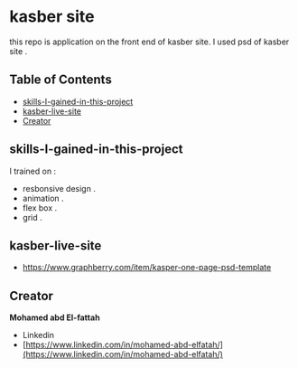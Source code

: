 # kasber site
this repo is application on  the front end of kasber site.
I used psd of kasber site .

## Table of Contents

* [skills-I-gained-in-this-project ](#skills-I-gained-in-this-project)
* [kasber-live-site](#kasber-live-site)
* [Creator](#creators)

## skills-I-gained-in-this-project

I trained on :

* resbonsive design .
* animation .
* flex box .
* grid .

## kasber-live-site

* https://www.graphberry.com/item/kasper-one-page-psd-template

## Creator

**Mohamed abd El-fattah**

* Linkedin
* [https://www.linkedin.com/in/mohamed-abd-elfatah/](https://www.linkedin.com/in/mohamed-abd-elfatah/)